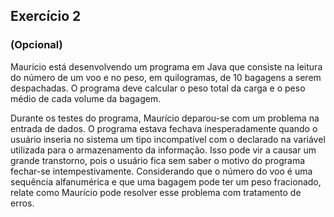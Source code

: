 ## Exercício 2

### (Opcional)

Maurício está desenvolvendo um programa em Java que consiste na leitura do número de um voo e no peso, em quilogramas, de 10 bagagens a serem despachadas. O programa deve calcular o peso total da carga e o peso médio de cada volume da bagagem.



Durante os testes do programa, Maurício deparou-se com um problema na entrada de dados. O programa estava fechava inesperadamente quando o usuário inseria no sistema um tipo incompatível com o declarado na variável utilizada para o armazenamento da informação. Isso pode vir a causar um grande transtorno, pois o usuário fica sem saber o motivo do programa fechar-se intempestivamente. Considerando que o número do voo é uma sequência alfanumérica e que uma bagagem pode ter um peso fracionado, relate como Maurício pode resolver esse problema com tratamento de erros.